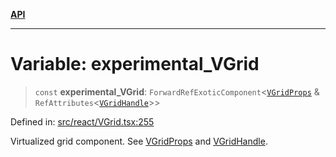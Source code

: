 [**API**](../../API.md)

***

# Variable: experimental\_VGrid

> `const` **experimental\_VGrid**: `ForwardRefExoticComponent`\<[`VGridProps`](../interfaces/VGridProps.md) & `RefAttributes`\<[`VGridHandle`](../interfaces/VGridHandle.md)\>\>

Defined in: [src/react/VGrid.tsx:255](https://github.com/inokawa/virtua/blob/5072790752661114900e737891909dbe90b54dd0/src/react/VGrid.tsx#L255)

Virtualized grid component. See [VGridProps](../interfaces/VGridProps.md) and [VGridHandle](../interfaces/VGridHandle.md).
